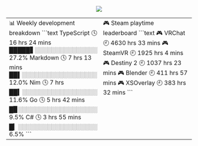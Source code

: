 <p align="center">
  <img src="https://github.com/GizmoOAO/GizmoOAO/blob/master/images/7b2240130b4f6982.jpg">
</p>

<table>
<tr>
<td valign="top" width="50%">
<!-- waka-box start -->
📊 Weekly development breakdown
```text
TypeScript     🕓 16 hrs 24 mins █████▋░░░░░░░░░░░░░░░ 27.2%
Markdown       🕓 7 hrs 13 mins  ██▌░░░░░░░░░░░░░░░░░░ 12.0%
Nim            🕓 7 hrs          ██▍░░░░░░░░░░░░░░░░░░ 11.6%
Go             🕓 5 hrs 42 mins  █▉░░░░░░░░░░░░░░░░░░░  9.5%
C#             🕓 3 hrs 55 mins  █▎░░░░░░░░░░░░░░░░░░░  6.5%
```
<!-- Powered by https://github.com/YouEclipse/waka-box-go . -->
<!-- waka-box end -->
</td>
<td valign="top" width="50%">
<!-- steam-box start -->
🎮 Steam playtime leaderboard
```text
🎮 VRChat                           🕘 4630 hrs 33 mins
🎮 SteamVR                          🕘 1925 hrs 4 mins
🎮 Destiny 2                        🕘 1037 hrs 23 mins
🎮 Blender                          🕘 411 hrs 57 mins
🎮 XSOverlay                        🕘 383 hrs 32 mins
```
<!-- Powered by https://github.com/YouEclipse/steam-box . -->
<!-- steam-box end -->
</td>
</tr>
</table>